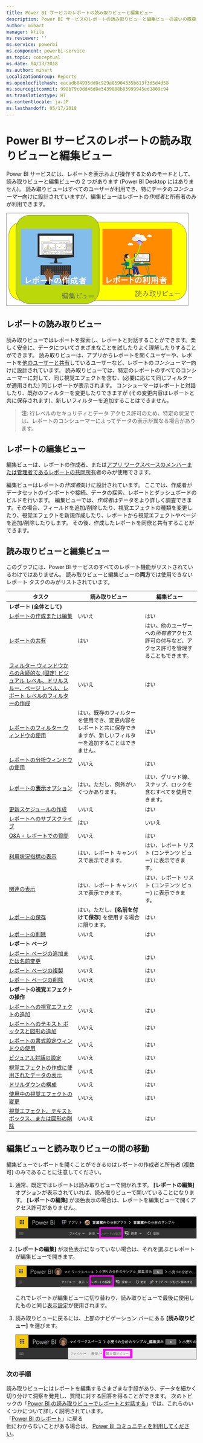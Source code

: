 ```yaml
---
title: Power BI サービスのレポートの読み取りビューと編集ビュー
description: Power BI サービスのレポートの読み取りビューと編集ビューの違いの概要について説明します
author: mihart
manager: kfile
ms.reviewer: ''
ms.service: powerbi
ms.component: powerbi-service
ms.topic: conceptual
ms.date: 04/13/2018
ms.author: mihart
LocalizationGroup: Reports
ms.openlocfilehash: eacadb04935dd0c929a85904335b613f3d5d4d58
ms.sourcegitcommit: 998b79c0dd46d0e5439888b83999945ed1809c94
ms.translationtype: HT
ms.contentlocale: ja-JP
ms.lasthandoff: 05/17/2018
---
```

# <a name="reading-view-and-editing-view-in-power-bi-service-reports"></a>Power BI サービスのレポートの読み取りビューと編集ビュー
Power BI サービスには、レポートを表示および操作するためのモードとして、読み取りビューと編集ビューの 2 つがあります (Power BI Desktop にはありません)。 読み取りビューはすべてのユーザーが利用でき、特にデータの*コンシューマー*向けに設計されていますが、編集ビューはレポートの*作成者*と所有者のみが利用できます。

![レポート作成者とレポート コンシューマーのアートワーク](media/service-reading-view-and-editing-view/power-bi-creators-consumers.png)

## <a name="report-reading-view"></a>レポートの読み取りビュー

 読み取りビューではレポートを探索し、レポートと対話することができます。楽しく安全に、データについてさまざまなことを試したりよく理解したりすることができます。 読み取りビューは、アプリからレポートを開くユーザーや、レポートを[他のユーザーと共有](service-share-dashboards.md)しているユーザーなど、レポートの*コンシューマー*向けに設計されています。 読み取りビューでは、特定のレポートのすべてのコンシューマーに対して、同じ視覚エフェクトを含む、(必要に応じて同じフィルターが適用された) 同じレポートが表示されます。  コンシューマーはレポートと対話したり、既存のフィルターを変更したりできますが (その変更内容はレポートと共に保存されます)、新しいフィルターを追加することはできません。

>**注**: 行レベルのセキュリティとデータ アクセス許可のため、特定の状況では、レポートのコンシューマーによってデータの表示が異なる場合があります。

## <a name="report-editing-view"></a>レポートの編集ビュー

編集ビューは、レポートの作成者、または[アプリ ワークスペースのメンバーまたは管理者であるレポートの共同所有](service-create-distribute-apps.md)者のみが使用できます。

編集ビューはレポートの*作成者*向けに設計されています。 ここでは、作成者がデータセットのインポートや接続、データの探索、レポートとダッシュボードのビルドを行います。 編集ビューでは、*作成者*はデータをより詳しく調査できます。その場合、フィールドを追加/削除したり、視覚エフェクトの種類を変更したり、視覚エフェクトを新規作成したり、レポートから視覚エフェクトやページを追加/削除したりします。 その後、作成したレポートを同僚と共有することができます。

## <a name="reading-view-versus-editing-view"></a>読み取りビューと編集ビュー
このグラフには、Power BI サービスのすべてのレポート機能がリストされているわけではありません。 読み取りビューと編集ビューの**両方**では使用できないレポート タスクのみがリストされています。


|タスク  | 読み取りビュー  | 編集ビュー |
|-------------------------|-------|-------|
|**レポート (全体として)**  |
| [レポートの作成または編集](service-report-create-new.md) | いいえ  | はい |
| [レポートの共有](service-share-reports.md)| はい | はい。他のユーザーへの*所有者*アクセス許可の付与など、アクセス許可を管理することもできます。 |
| [フィルター ウィンドウからの永続的な (固定) ビジュアル レベル、ドリルスルー、ページ レベル、レポート レベルのフィルターの作成](power-bi-report-add-filter.md) | いいえ  | はい |
| [レポートのフィルター ウィンドウの使用](power-bi-how-to-report-filter.md) | はい。既存のフィルターを使用でき、変更内容をレポートと共に保存できますが、新しいフィルターを追加することはできません。 | はい |
| [レポートの分析ウィンドウの使用](service-analytics-pane.md) | いいえ | はい |
| [レポートの**表示**オプション](power-bi-report-display-settings.md) | はい。ただし、例外がいくつかあります。 | はい、グリッド線、スナップ、ロックを含むすべてを使用できます。 |
| [更新スケジュールの作成](refresh-data.md) | いいえ  | はい |
| [レポートへのサブスクライブ](service-report-subscribe.md) | はい | いいえ |
| [Q&A - レポートでの質問](power-bi-q-and-a.md) | いいえ  | はい |
| [利用状況指標の表示](service-usage-metrics.md) | はい、レポート キャンバスで表示できます。 | はい、レポート リスト (コンテンツ ビュー) に表示できます。 |
| [関連の表示](service-related-content.md) | はい、レポート キャンバスで表示できます。 | はい、レポート リスト (コンテンツ ビュー) に表示できます。 |
| [レポートの保存](service-report-save.md) | はい。ただし、**[名前を付けて保存]** を使用する場合に限ります。 | はい |
| [レポートの削除](service-delete.md) | いいえ  | はい |
|**レポート ページ** |
| [レポート ページの追加または名前変更](power-bi-report-add-page.md)  | いいえ  | はい  |
| [レポート ページの複製](power-bi-report-copy-paste-page.md) | いいえ  | はい |
| [レポート ページの削除](service-delete.md) | いいえ | はい |
|**レポートの視覚エフェクトの操作**|
| [レポートへの視覚エフェクトの追加](power-bi-report-add-visualizations-i.md) | いいえ  | はい |
| [レポートへのテキスト ボックスと図形の追加](power-bi-reports-add-text-and-shapes.md) | いいえ  | はい |
| [レポートの書式設定ウィンドウの使用](service-the-report-editor-take-a-tour.md) | いいえ | はい |
| [ビジュアル対話の設定](service-reports-visual-interactions.md) | いいえ  | はい |
| [視覚エフェクトの作成に使用されたデータの表示](service-reports-show-data.md) | いいえ  | はい |
| [ドリルダウンの構成](power-bi-visualization-drill-down.md) | いいえ  | はい |
| [使用中の視覚エフェクトの変更](power-bi-report-change-visualization-type.md) | いいえ | はい|
| [視覚エフェクト、テキスト ボックス、または図形の削除](service-delete.md)| いいえ | はい |


## <a name="navigating-between-editing-view-and-reading-view"></a>編集ビューと読み取りビューの間の移動
編集ビューでレポートを開くことができるのはレポートの作成者と所有者 (複数可) のみであることに注意してください。

1. 通常、既定ではレポートは読み取りビューで開かれます。 **[レポートの編集]** オプションが表示されていれば、読み取りビューで開いていることになります。 **[レポートの編集]** が淡色表示の場合は、レポートを編集ビューで開くアクセス許可がありません。

   ![単色表示の [レポートの編集]](media/service-reading-view-and-editing-view/power-bi-edit-report-grey.png)

2. **[レポートの編集]** が淡色表示になっていない場合は、それを選ぶとレポートが編集ビューで開きます。

   ![[レポートの編集] オプション](media/service-reading-view-and-editing-view/power-bi-edit-report.png)

   これでレポートが編集ビューに切り替わり、読み取りビューで最後に使用したものと同じ[表示設定](power-bi-report-display-settings.md)が使用されます。

2. 読み取りビューに戻るには、上部のナビゲーション バーにある **[読み取りビュー]** を選びます。

    ![[読み取りビュー] オプション](media/service-reading-view-and-editing-view/power-bi-reading-view.png)



### <a name="next-steps"></a>次の手順
読み取りビューにはレポートを編集するさまざまな手段があり、データを細かく切り分けて洞察を発見し、質問に対する回答を得ることができます。  次のトピックの「[Power BI の読み取りビューでレポートと対話する](service-interact-with-a-report-in-editing-view.md)」では、これらのいくつかについて詳しく説明されています。    
「[Power BI のレポート](service-reports.md)」に戻る    
他にわからないことがある場合は、 [Power BI コミュニティを利用してください](http://community.powerbi.com/)。
